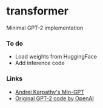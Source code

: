 # transformer
Minimal GPT-2 implementation

### To do
* Load weights from HuggingFace
* Add inference code

### Links
* [Andrej Karpathy's Min-GPT](https://github.com/karpathy/minGPT)
* [Original GPT-2 code by OpenAI](https://github.com/openai/gpt-2)
